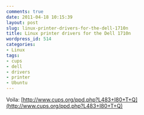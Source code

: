 ```yaml
---
comments: true
date: 2011-04-18 10:15:39
layout: post
slug: linux-printer-drivers-for-the-dell-1710n
title: Linux printer drivers for the Dell 1710n
wordpress_id: 514
categories:
- Linux
tags:
- cups
- dell
- drivers
- printer
- Ubuntu
---
```


Voila: [http://www.cups.org/ppd.php?L483+I80+T+Q](http://www.cups.org/ppd.php?L483+I80+T+Q)
